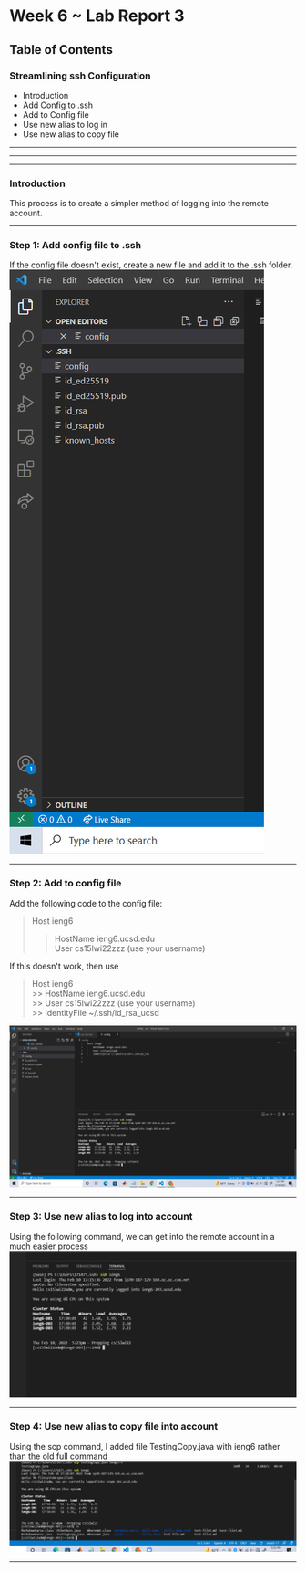 # **Week 6 ~ Lab Report 3**
## Table of Contents
### Streamlining ssh Configuration
* Introduction
* Add Config to .ssh
* Add to Config file
* Use new alias to log in
* Use new alias to copy file

---
---
---
### Introduction
This process is to create a simpler method of logging into the remote account.

---
### Step 1: Add config file to .ssh
If the config file doesn't exist, create a new file and add it to the .ssh folder.
![Image](adding_config_file.PNG)

---
### Step 2: Add to config file
Add the following code to the config file:
> Host ieng6 <br />
>> HostName ieng6.ucsd.edu <br />
>> User cs15lwi22zzz (use your username)

If this doesn't work, then use
> Host ieng6 <br />
    >> HostName ieng6.ucsd.edu <br />
    >> User cs15lwi22zzz (use your username) <br />
    >> IdentityFile ~/.ssh/id_rsa_ucsd

![Image](adding_correct_code_to_config.PNG)

---
### Step 3: Use new alias to log into account
Using the following command, we can get into the remote account in a much easier process
![Image](getting_into_account_ieng6.PNG)

---
### Step 4: Use new alias to copy file into account
Using the scp command, I added file TestingCopy.java with ieng6 rather than the old full command
![Image](scp_using_ieng6.PNG)

---
